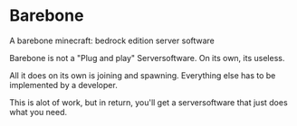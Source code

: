 # Barebone
 A barebone minecraft: bedrock edition server software

Barebone is not a "Plug and play" Serversoftware. On its own, its useless.

All it does on its own is joining and spawning. Everything else has to be implemented by a developer.

This is alot of work, but in return, you'll get a serversoftware that just does what you need.

